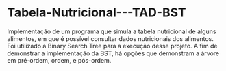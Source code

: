 # Tabela-Nutricional---TAD-BST
Implementação de um programa que simula a tabela nutricional de alguns alimentos, em que é possível consultar dados nutricionais dos alimentos. Foi utilizado a Binary Search Tree para a execução desse projeto. A fim de demonstrar a implementação da BST, há opções que demonstram a árvore em pré-ordem, ordem, e pós-ordem.
